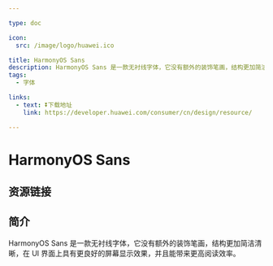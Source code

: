 ```yaml
---

type: doc

icon:
  src: /image/logo/huawei.ico

title: HarmonyOS Sans
description: HarmonyOS Sans 是一款无衬线字体，它没有额外的装饰笔画，结构更加简洁清晰，在 UI 界面上具有更良好的屏幕显示效果，并且能带来更高阅读效率。
tags:
  - 字体

links:
  - text: ⏬下载地址
    link: https://developer.huawei.com/consumer/cn/design/resource/

---
```


<ShowLogo />

# HarmonyOS Sans

<ShowTags />

<ShowBreadcrumb />

## 资源链接

<ShowLinks />

## 简介

HarmonyOS Sans 是一款无衬线字体，它没有额外的装饰笔画，结构更加简洁清晰，在 UI 界面上具有更良好的屏幕显示效果，并且能带来更高阅读效率。
